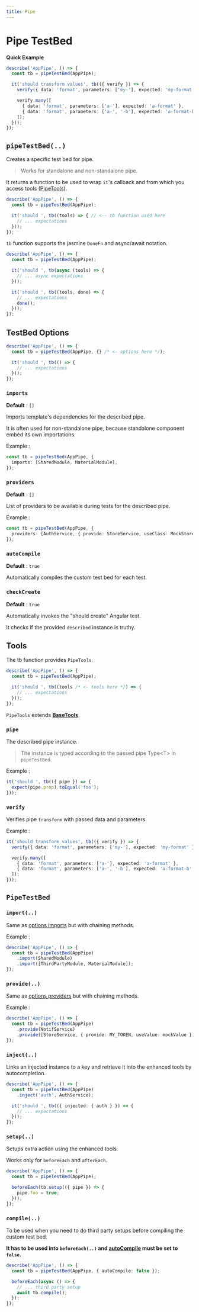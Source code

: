 ```yaml
---
title: Pipe
---
```


# Pipe TestBed

**Quick Example**

```ts
describe('AppPipe', () => {
  const tb = pipeTestBed(AppPipe);

  it('should transform values', tb(({ verify }) => {
    verify({ data: 'format', parameters: ['my-'], expected: 'my-format' });

    verify.many([
      { data: 'format', parameters: ['a-'], expected: 'a-format' },
      { data: 'format', parameters: ['a-', '-b'], expected: 'a-format-b' },
    ]);
  }));
});
```

## `pipeTestBed(..)`

Creates a specific test bed for pipe.

> Works for standalone and non-standalone pipe.

It returns a function to be used to wrap `it`'s callback and from which you access tools ([PipeTools](#tools)).

```ts
describe('AppPipe', () => {
  const tb = pipeTestBed(AppPipe);

  it('should ', tb((tools) => { // <-- tb function used here
    // ... expectations
  }));
});
```

`tb` function supports the jasmine `DoneFn` and async/await notation.

```ts
describe('AppPipe', () => {
  const tb = pipeTestBed(AppPipe);

  it('should ', tb(async (tools) => {
    // ... async expectations
  }));

  it('should ', tb((tools, done) => {
    // ... expectations
    done();
  }));
});
```

## TestBed Options

```ts
describe('AppPipe', () => {
  const tb = pipeTestBed(AppPipe, {} /* <- options here */);

  it('should ', tb(() => {
    // ... expectations
  }));
});
```

### `imports`

**Default** : `[]`

Imports template's dependencies for the described pipe.

It is often used for non-standalone pipe, because standalone component embed its own importations.

Example :

```ts
const tb = pipeTestBed(AppPipe, {
  imports: [SharedModule, MaterialModule],
});
```

### `providers`

**Default** : `[]`

List of providers to be available during tests for the described pipe.

Example :

```ts
const tb = pipeTestBed(AppPipe, {
  providers: [AuthService, { provide: StoreService, useClass: MockStoreService }],
});
```

### `autoCompile`

**Default** : `true`

Automatically compiles the custom test bed for each test.

### `checkCreate`

**Default** : `true`

Automatically invokes the "should create" Angular test.

It checks if the provided `described` instance is truthy.

## Tools

The tb function provides `PipeTools`.

```ts
describe('AppPipe', () => {
  const tb = pipeTestBed(AppPipe);

  it('should ', tb((tools /* <- tools here */) => {
    // ... expectations
  }));
});
```

`PipeTools` extends **[BaseTools](../common/base-tools)**.

### `pipe`

The described pipe instance.

> The instance is typed according to the passed pipe Type\<T\> in `pipeTestBed`.

Example :

```ts
it('should ', tb(({ pipe }) => {
  expect(pipe.prop).toEqual('foo');
}));
```

### `verify`

Verifies pipe `transform` with passed data and parameters.

Example :

```ts
it('should transform values', tb(({ verify }) => {
  verify({ data: 'format', parameters: ['my-'], expected: 'my-format' });

  verify.many([
    { data: 'format', parameters: ['a-'], expected: 'a-format' },
    { data: 'format', parameters: ['a-', '-b'], expected: 'a-format-b' },
  ]);
}));
```

## `PipeTestBed`

### `import(..)`

Same as [options imports](#imports) but with chaining methods.

Example :

```ts
describe('AppPipe', () => {
  const tb = pipeTestBed(AppPipe)
    .import(SharedModule)
    .import([ThirdPartyModule, MaterialModule]);
});
```

### `provide(..)`

Same as [options providers](#providers) but with chaining methods.

Example :

```ts
describe('AppPipe', () => {
  const tb = pipeTestBed(AppPipe)
    .provide(NotifService)
    .provide([StoreService, { provide: MY_TOKEN, useValue: mockValue }]);
});
```

### `inject(..)`

Links an injected instance to a key and retrieve it into the enhanced tools by autocompletion.

```ts
describe('AppPipe', () => {
  const tb = pipeTestBed(AppPipe)
    .inject('auth', AuthService);

  it('should ', tb(({ injected: { auth } }) => {
    // ... expectations
  }));
});
```

### `setup(..)`

Setups extra action using the enhanced tools.

Works only for `beforeEach` and `afterEach`.

```ts
describe('AppPipe', () => {
  const tb = pipeTestBed(AppPipe);

  beforeEach(tb.setup(({ pipe }) => {
    pipe.foo = true;
  }));
});
```

### `compile(..)`

To be used when you need to do third party setups before compiling the custom test bed.

**It has to be used into `beforeEach(..)` and [autoCompile](#autocompile) must be set to `false`.**

```ts
describe('AppPipe', () => {
  const tb = pipeTestBed(AppPipe, { autoCompile: false });

  beforeEach(async () => {
    // ... third party setup
    await tb.compile();
  });
});
```
